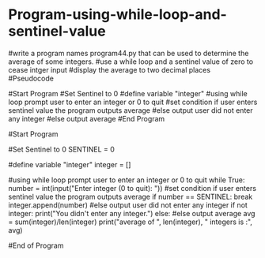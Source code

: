 # Program-using-while-loop-and-sentinel-value
#write a program names program44.py that can be used to determine the average of some integers.
#use a while loop and a sentinel value of zero to cease intger input
#display the average to two decimal places
#Pseudocode

#Start Program
#Set Sentinel to 0
#define variable "integer"
#using while loop prompt user to enter an integer or 0 to quit
#set condition if user enters sentinel value the program outputs average
#else output user did not enter any integer
#else output average
#End Program


#Start Program

#Set Sentinel to 0
SENTINEL = 0

#define variable "integer"
integer = []

#using while loop prompt user to enter an integer or 0 to quit
while True:
    number = int(input("Enter integer (0 to quit): "))
#set condition if user enters sentinel value the program outputs average
    if number == SENTINEL:
        break
    integer.append(number)
#else output user did not enter any integer
if not integer:
    print("You didn't enter any integer.")
else:
#else output average
    avg = sum(integer)/len(integer)
    print("average of ", len(integer), " integers is :", avg)

#End of Program
